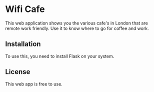 # Wifi Cafe

This web application shows you the various cafe's in London that are remote work friendly. Use it to know where to go 
for coffee and work.

## Installation

To use this, you need to install Flask on your system.

## License
This web app is free to use.